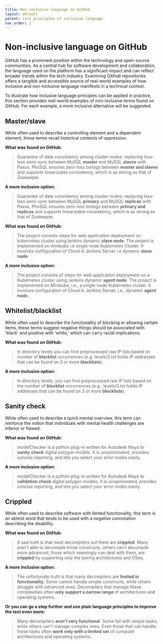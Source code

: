 ```yaml
---
title: Non-inclusive language on GitHub
layout: default
parent: Core principles of inclusive language
nav_order: 1
---
```


# Non-inclusive language on GitHub

GitHub has a prominent position within the technology and open-source communities. As a central hub for software development and collaboration, the language used on the platform has a significant impact and can reflect broader trends within the tech industry. Examining GitHub repositories offers a tangible and accessible source of real-world examples of how inclusive and non-inclusive language manifests in a technical context.

To illustrate how inclusive language principles can be applied in practice, this section provides real-world examples of non-inclusive terms found on GitHub. For each example, a more inclusive alternative will be suggested.

## Master/slave

While often used to describe a controlling element and a dependent element, these terms recall historical contexts of oppression.

**What was found on GitHub:**

> Guarantee of data consistency among cluster nodes: replacing loss-less semi-sync between MySQL **master** and MySQL **slaves** with Paxos, PhxSQL ensures zero-loss binlogs between **master and slaves** and supports linearizable consistency, which is as strong as that of Zookeeper.

**A more inclusive option:**

> Guarantee of data consistency among cluster nodes: replacing loss-less semi-sync between MySQL **primary** and MySQL **replicas** with Paxos, PhxSQL ensures zero-loss binlogs between **primary and replicas** and supports linearizable consistency, which is as strong as that of Zookeeper.

**What was found on GitHub:**

> The project consists steps for web application deployment on kubernetes cluster using jenkins dynamic **slave node**. The project is implemented on minikube i.e single node Kubernetes Cluster. It involves configuration of Cloud in Jenkins Server i.e dynamic **slave node**.

**A more inclusive option:**

> The project consists of steps for web application deployment on a Kubernetes cluster using Jenkins dynamic **agent node**. The project is implemented on Minikube, i.e., a single-node Kubernetes cluster. It involves configuration of Cloud in Jenkins Server, i.e., dynamic **agent node**.

## Whitelist/blacklist

While often used to describe the functionality of blocking or allowing certain items, these terms suggest negative things should be associated with 'black' and positive with 'white,' which can carry racial implications.

**What was found on GitHub:**

> In directory levels you can find preprocessed raw IP lists based on number of **blacklist** occurrences (e.g. levels/3.txt holds IP addresses that can be found on 3 or more **blacklists**).

**A more inclusive option:**

> In directory levels, you can find preprocessed raw IP lists based on the number of **blocklist** occurrences (e.g., levels/3.txt holds IP addresses that can be found on 3 or more **blocklists**).

## Sanity check

While often used to describe a quick mental overview, this term can reinforce the notion that individuals with mental health challenges are inferior or flawed.

**What was found on GitHub:**

> modelChecker is a python plug-in written for Autodesk Maya to **sanity check** digital polygon models. It is unopinionated, provides concise reporting, and lets you select your error nodes easily.

**A more inclusive option:**

> modelChecker is a python plug-in written for Autodesk Maya to **validation check** digital polygon models. It is unopinionated, provides concise reporting, and lets you select your error nodes easily.

## Crippled

While often used to describe software with limited functionality, this term is an ableist word that tends to be used with a negative connotation describing the disability.

**What was found on GitHub:**

> A sad truth is that most decompilers out there are **crippled**. Many aren't able to decompile trivial constructs, others can't decompile more advanced, those which seemingly can deal with them, are **crippled** by supporting only the boring architectures and OSes.

**A more inclusive option:**

> The unfortunate truth is that many decompilers are **limited in functionality**. Some cannot handle simple constructs, while others struggle with advanced ones. Decompilers that manage these complexities often **only support a narrow range** of architectures and operating systems.

**Or you can go a step further and use plain language principles to improve the text even more:**

> Many decompilers **aren't very functional**. Some fail with simple tasks, while others can't manage complex ones. Even those that can handle these tasks often **work only with a limited set** of computer architectures and operating systems.
